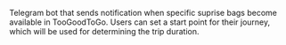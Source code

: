 Telegram bot that sends notification when specific suprise bags become available in TooGoodToGo. Users can set a start point for their journey, which will be used for determining the trip duration.   
